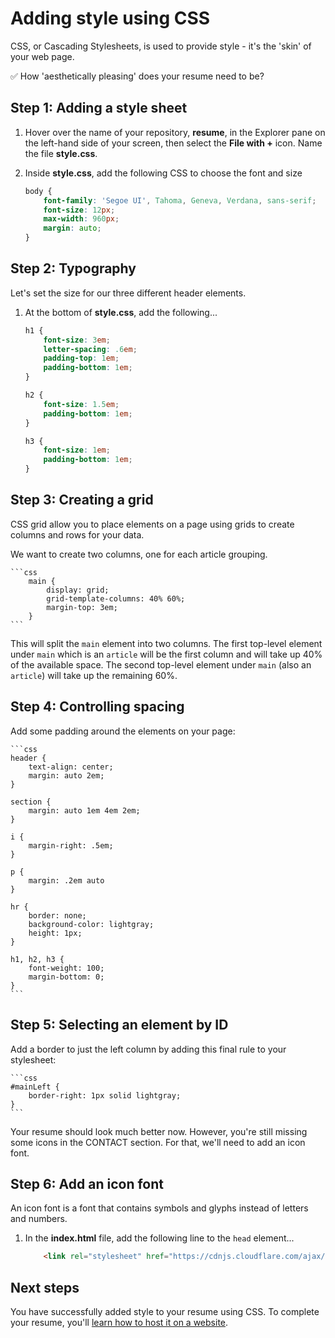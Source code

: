 # Adding style using CSS

CSS, or Cascading Stylesheets, is used to provide style - it's the 'skin' of your web page.

✅ How 'aesthetically pleasing' does your resume need to be?

## Step 1: Adding a style sheet

1. Hover over the name of your repository, **resume**, in the Explorer pane on the left-hand side of your screen, then select the **File with +** icon. Name the file **style.css**.
1. Inside **style.css**, add the following CSS to choose the font and size

    ```css
    body {
        font-family: 'Segoe UI', Tahoma, Geneva, Verdana, sans-serif;
        font-size: 12px;
        max-width: 960px;
        margin: auto;
    }
    ```

## Step 2: Typography

Let's set the size for our three different header elements. 

1. At the bottom of **style.css**, add the following...

    ```css
    h1 {
        font-size: 3em;
        letter-spacing: .6em;
        padding-top: 1em;
        padding-bottom: 1em;
    }

    h2 {
        font-size: 1.5em;
        padding-bottom: 1em;
    }

    h3 {
        font-size: 1em;
        padding-bottom: 1em;
    }

    
    ```

## Step 3: Creating a grid

CSS grid allow you to place elements on a page using grids to create columns and rows for your data.

We want to create two columns, one for each article grouping.

    ```css
        main { 
            display: grid;
            grid-template-columns: 40% 60%;
            margin-top: 3em;
        }
    ```

This will split the `main` element into two columns. The first top-level element under `main` which is an `article` will be the first column and will take up 40% of the available space. The second top-level element under `main` (also an `article`) will take up the remaining 60%.

## Step 4: Controlling spacing

Add some padding around the elements on your page:

    ```css
    header {
        text-align: center;
        margin: auto 2em;
    }

    section {
        margin: auto 1em 4em 2em;
    }

    i {
        margin-right: .5em;
    }

    p {
        margin: .2em auto
    }

    hr {
        border: none;
        background-color: lightgray;
        height: 1px;
    }

    h1, h2, h3 {
        font-weight: 100;
        margin-bottom: 0;
    }
    ```

## Step 5: Selecting an element by ID

Add a border to just the left column by adding this final rule to your stylesheet:

    ```css
    #mainLeft {
        border-right: 1px solid lightgray;
    }
    ```

Your resume should look much better now. However, you're still missing some icons in the CONTACT section. For that, we'll need to add an icon font.

## Step 6: Add an icon font

An icon font is a font that contains symbols and glyphs instead of letters and numbers. 

1. In the **index.html** file, add the following line to the `head` element...

    ```html
        <link rel="stylesheet" href="https://cdnjs.cloudflare.com/ajax/libs/font-awesome/5.15.4/css/all.min.css">
    ```

## Next steps

You have successfully added style to your resume using CSS. 
To complete your resume, you'll [learn how to host it on a website](./4-creating-website.md).

